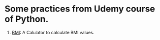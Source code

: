 # Some practices from Udemy course of Python.

1. [BMI](https://github.com/kwy518/Udemy/blob/master/BMI.py):
   A Calulator to calculate BMI values.
